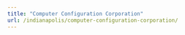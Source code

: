 ```yaml
---
title: "Computer Configuration Corporation"
url: /indianapolis/computer-configuration-corporation/
---
```

